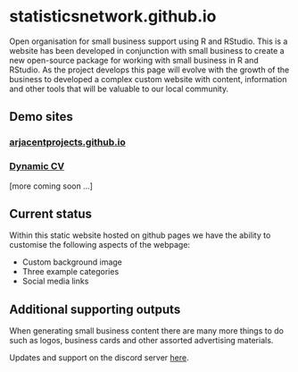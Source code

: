 # statisticsnetwork.github.io

Open organisation for small business support using R and RStudio. This is a website has been developed in conjunction with small business to create a new open-source package for working with small business in R and RStudio. As the project develops this page will evolve with the growth of the business to developed a complex custom website with content, information and other tools that will be valuable to our local community.

## Demo sites

### [arjacentprojects.github.io]("https://arjacentprojects.github.io")

### [Dynamic CV]("https://davan690.github.io/about")

[more coming soon ...]

## Current status

Within this static website hosted on github pages we have the ability to customise the following aspects of the webpage:

- Custom background image
- Three example categories
- Social media links

## Additional supporting outputs

When generating small business content there are many more things to do such as logos, business cards and other assorted advertising materials.

Updates and support on the discord server [here](https://discord.gg/Jr8R6ArVGx).